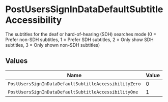 # PostUsersSignInDataDefaultSubtitleAccessibility

The subtitles for the deaf or hard-of-hearing (SDH) searches mode (0 = Prefer non-SDH subtitles, 1 = Prefer SDH subtitles, 2 = Only show SDH subtitles, 3 = Only shown non-SDH subtitles)


## Values

| Name                                                  | Value                                                 |
| ----------------------------------------------------- | ----------------------------------------------------- |
| `PostUsersSignInDataDefaultSubtitleAccessibilityZero` | 0                                                     |
| `PostUsersSignInDataDefaultSubtitleAccessibilityOne`  | 1                                                     |